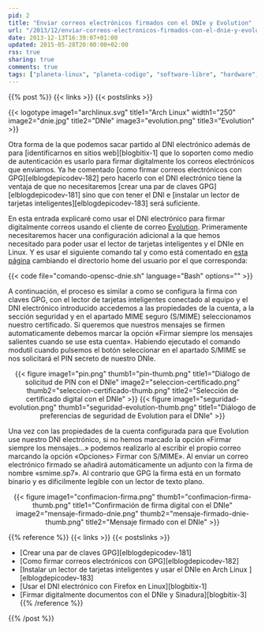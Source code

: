 ```yaml
---
pid: 2
title: "Enviar correos electrónicos firmados con el DNIe y Evolution"
url: "/2013/12/enviar-correos-electronicos-firmados-con-el-dnie-y-evolution/"
date: 2013-12-13T16:39:07+01:00
updated: 2015-05-28T20:00:00+02:00
rss: true
sharing: true
comments: true
tags: ["planeta-linux", "planeta-codigo", "software-libre", "hardware", "software"]
---
```


{{% post %}}
{{< links >}}
{{< postslinks >}}

{{< logotype image1="archlinux.svg" title1="Arch Linux" width1="250" image2="dnie.jpg" title2="DNIe" image3="evolution.png" title3="Evolution" >}}

Otra forma de la que podemos sacar partido al DNI electrónico además de para [identificarnos en sitios web][blogbitix-1] que lo soporten como medio de autenticación es usarlo para firmar digitalmente los correos electrónicos que enviamos. Ya he comentado [como firmar correos electrónicos con GPG][elblogdepicodev-182] pero hacerlo con el DNI electrónico tiene la ventaja de que no necesitaremos [crear una par de claves GPG][elblogdepicodev-181] sino que con tener el DNI e [instalar un lector de tarjetas inteligentes][elblogdepicodev-183] será suficiente.

En esta entrada explicaré como usar el DNI electrónico para firmar digitalmente correos usando el cliente de correo [Evolution](https://projects.gnome.org/evolution/). Primeramente necesitaremos hacer una configuración adicional a la que hemos necesitado para poder usar el lector de tarjetas inteligentes y el DNIe en Linux. Y es usar el siguiente comando tal y como está comentado en [esta página](https://forja.cenatic.es/plugins/mediawiki/wiki/opendnie/index.php/Documentacion_Aplicaciones_Evolution#Configuraci.C3.B3n_del_DNIe_en_el_cliente_de_correo_Evolution) cambiando el directorio home del usuario por el que corresponda:

{{< code file="comando-opensc-dnie.sh" language="Bash" options="" >}}

A continuación, el proceso es similar a como se configura la firma con claves GPG, con el lector de tarjetas inteligentes conectado al equipo y el DNI electrónico introducido accedemos a las propiedades de la cuenta, a la sección seguridad y en el apartado MIME seguro (S/MIME) seleccionamos nuestro certificado. Si queremos que nuestros mensajes se firmen automaticamente debemos marcar la opción «Firmar siempre los mensajes salientes cuando se use esta cuenta». Habiendo ejecutado el comando modutil cuando pulsemos el botón seleccionar en el apartado S/MIME se nos solicitará el PIN secreto de nuestro DNIe.

<div class="media" style="text-align: center;">
    {{< figure
        image1="pin.png" thumb1="pin-thumb.png" title1="Diálogo de solicitud de PIN con el DNIe"
        image2="seleccion-certificado.png" thumb2="seleccion-certificado-thumb.png" title2="Selección de certificado digital con el DNIe" >}}
    {{< figure
        image1="seguridad-evolution.png" thumb1="seguridad-evolution-thumb.png" title1="Diálogo de preferencias de seguridad de Evolution para el DNIe" >}}
</div>

Una vez con las propiedades de la cuenta configurada para que Evolution use nuestro DNI electrónico, si no hemos marcado la opción «Firmar siempre los mensajes...» podemos realizarlo al escribir el propio correo marcando la opción «Opciones> Firmar con S/MIME». Al enviar un correo electrónico firmado se añadirá automáticamente un adjunto con la firma de nombre «smime.sp7». Al contrario que GPG la firma está en un formato binario y es dificilmente legible con un lector de texto plano.

<div class="media" style="text-align: center;">
    {{< figure
        image1="confimacion-firma.png" thumb1="confimacion-firma-thumb.png" title1="Confirmación de firma digital con el DNIe"
        image2="mensaje-firmado-dnie.png" thumb2="mensaje-firmado-dnie-thumb.png" title2="Mensaje firmado con el DNIe" >}}
</div>

{{% reference %}}
{{< links >}}
{{< postslinks >}}
* [Crear una par de claves GPG][elblogdepicodev-181]
* [Como firmar correos electrónicos con GPG][elblogdepicodev-182]
* [Instalar un lector de tarjetas inteligentes y usar el DNIe en Arch Linux ][elblogdepicodev-183]
* [Usar el DNI electrónico con Firefox en Linux][blogbitix-1]
* [Firmar digitalmente documentos con el DNIe y Sinadura][blogbitix-3]
{{% /reference %}}

{{% /post %}}
